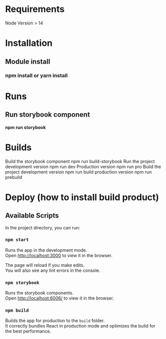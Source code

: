 # Requirements

Node Version > 14

# Installation

## Module install
### npm install or yarn install

# Runs

## Run storybook component
#### npm run storybook

# Builds

Build the storybook component
npm run build-storybook
Run the project
development version
npm run dev
Production version
npm run pro
Build the project
development version
npm run build
production version
npm run prebuild

# Deploy (how to install build product)

## Available Scripts

In the project directory, you can run:

### `npm start`

Runs the app in the development mode.\
Open [http://localhost:3000](http://localhost:3000) to view it in the browser.

The page will reload if you make edits.\
You will also see any lint errors in the console.

### `npm storybook`

Runs the storybook components.\
Open [http://localhost:6006/](http://localhost:6006/) to view it in the browser.

### `npm build`

Builds the app for production to the `build` folder.\
It correctly bundles React in production mode and optimizes the build for the best performance.
